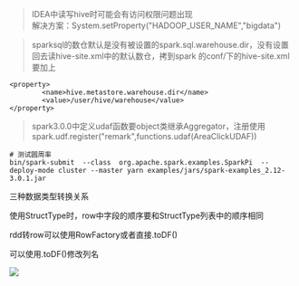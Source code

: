 >IDEA中读写hive时可能会有访问权限问题出现  
>解决方案：System.setProperty("HADOOP_USER_NAME","bigdata")

>sparksql的数仓默认是没有被设置的spark.sql.warehouse.dir，没有设置回去读hive-site.xml中的默认数仓，拷到spark 的conf/下的hive-site.xml 要加上
```
<property>
        <name>hive.metastore.warehouse.dir</name>
        <value>/user/hive/warehouse</value>
</property>
```
>spark3.0.0中定义udaf函数要object类继承Aggregator，注册使用spark.udf.register("remark",functions.udaf(AreaClickUDAF))

```
# 测试圆周率
bin/spark-submit  --class  org.apache.spark.examples.SparkPi  --deploy-mode cluster --master yarn examples/jars/spark-examples_2.12-3.0.1.jar
```

三种数据类型转换关系

使用StructType时，row中字段的顺序要和StructType列表中的顺序相同

rdd转row可以使用RowFactory或者直接.toDF()

可以使用.toDF()修改列名

![](https://github.com/oneanime/notes/blob/master/img/spark三种数据类型转换.jpg)